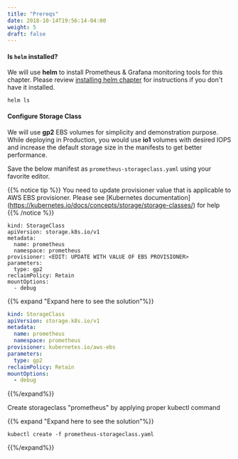 ```yaml
---
title: "Prereqs"
date: 2018-10-14T19:56:14-04:00
weight: 5
draft: false
---
```


#### Is `helm` installed?

We will use **helm** to install Prometheus & Grafana monitoring tools for this chapter. Please review  [installing helm chapter](../../helm/install) for instructions if you don't have it installed.

```
helm ls
```

#### Configure Storage Class

We will use **gp2** EBS volumes for simplicity and demonstration purpose. While deploying in Production, you would use **io1** volumes with desired IOPS and increase the default storage size in the manifests to get better performance.

Save the below manifest as `prometheus-storageclass.yaml` using your favorite editor.

{{% notice tip %}}
You need to update provisioner value that is applicable to AWS EBS provisioner. Please see [Kubernetes documentation] (https://kubernetes.io/docs/concepts/storage/storage-classes/) for help
{{% /notice %}}

```
kind: StorageClass
apiVersion: storage.k8s.io/v1
metadata:
  name: prometheus
  namespace: prometheus
provisioner: <EDIT: UPDATE WITH VALUE OF EBS PROVISIONER>
parameters:
  type: gp2
reclaimPolicy: Retain
mountOptions:
  - debug
```
{{% expand "Expand here to see the solution"%}}
```yaml
kind: StorageClass
apiVersion: storage.k8s.io/v1
metadata:
  name: prometheus
  namespace: prometheus
provisioner: kubernetes.io/aws-ebs
parameters:
  type: gp2
reclaimPolicy: Retain
mountOptions:
  - debug
```
{{%/expand%}}

Create storageclass "prometheus" by applying proper kubectl command

{{% expand "Expand here to see the solution"%}}
```
kubectl create -f prometheus-storageclass.yaml
```
{{%/expand%}}

